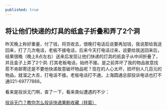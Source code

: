 ```yaml
---
published: true
---
```


## 将让他们快递的灯具的纸盒子折叠和弄了2个洞

   昨天晚上称好重量，付了钱，将货收去，很晚打电话后说要再加钱，我说那给我送回来，打了几次电话，老板不接电话，后来今天打电话过来，说要给我送回来后，结果很晚（晚上8点左右）送来后发现让他们快递的灯具的纸盒子从中间折叠了，并且盒子上弄了2个洞. 打其老板电话，始终不接。是之前弄坏了我的物品故意找茬不肯邮寄还是不要他快递故意破坏物品呢？现在的人心太坏，损坏别人几百元的物品，就溜之大吉，打电话不接。老板电话打不通，上海圆通总部投诉电话也打不通021-69777888。
   
   看来是投诉无门啊，查了一下，看来类似遭遇的不少：
   
   [投诉无门？教你怎么投诉快递果断收藏（转载）](http://bbs.taobao.com/catalog/thread/567766-255511213.htm)